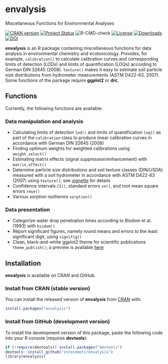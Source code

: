 # envalysis

Miscellaneous Functions for Environmental Analyses

[![CRAN version](https://www.r-pkg.org/badges/version/envalysis)](https://CRAN.R-project.org/package=envalysis) 
[![Project Status](https://www.repostatus.org/badges/latest/active.svg)](https://www.repostatus.org/#active)
![R-CMD-check](https://github.com/zsteinmetz/envalysis/workflows/R-CMD-check/badge.svg)
[![License](https://img.shields.io/badge/license-GPL--3-blue.svg)](https://www.gnu.org/licenses/gpl-3.0)
[![Downloads](https://cranlogs.r-pkg.org/badges/grand-total/envalysis)](https://CRAN.R-project.org/package=envalysis)
[![DOI](https://img.shields.io/badge/shortDOI-10/ft9p-blue.svg)](https://doi.org/ft9p)

**envalysis** is an R package containing miscellaneous functions for data
analysis in environmental chemistry and ecotoxicology. Provides, for example,
`calibration()` to calculate calibration curves and corresponding limits of
detection (LODs) and limits of quantification (LOQs) according to German DIN
32645 (2008). `texture()` makes it easy to estimate soil particle size
distributions from hydrometer measurements (ASTM D422-63, 2007).
Some functions of the package require **ggplot2** or **drc**.

## Functions
Currently, the following functions are available:

### Data manipulation and analysis

* Calculating limits of detection `lod()` and limits of quantification `loq()`
  as part of the `calibration` class to produce linear calibration curves
  in accordance with German DIN 32645 (2008)
* Finding optimum weights for weighted calibrations using `weight_select()`
* Estimating matrix effects (signal suppression/enhancement) with `matrix_effect()`
* Determine particle size distributions and soil texture classes (DIN/USDA)
  measured with a soil hydrometer in accordance with ASTM D422-63 (2007) using
  `texture()`; see
  [vignette](https://htmlpreview.github.io/?https://github.com/zsteinmetz/envalysis/blob/master/vignettes/texture.html)
  for details
* Confidence intervals `CI()`, standard errors `se()`, and root mean square
  errors `rmse()`
* Various sorption isotherms `sorption()`

### Data presentation

* Categorize water drop penetration times according to Bisdom et al. (1993)
  with `bisdom()`
* Report significant figures, namely round means and errors to the least
  significant digit, using `signifig()`
* Clean, black-and-white ggplot2 theme for scientific publications
  `theme_publish()`; a preview is available
  [here](https://htmlpreview.github.io/?https://github.com/zsteinmetz/envalysis/blob/master/vignettes/theme_publish.html)

## Installation

**envalysis** is available on CRAN and GitHub.

### Install from CRAN (stable version)

You can install the released version of **envalysis** from
[CRAN](https://CRAN.R-project.org) with:

```r
install.packages("envalysis")
```

### Install from GitHub (development version)

To install the development version of this package, paste the following code
into your R console (requires **devtools**):

```r
if (!require(devtools)) install.packages("devtools")
devtools::install_github("zsteinmetz/envalysis")
library(envalysis)
```

